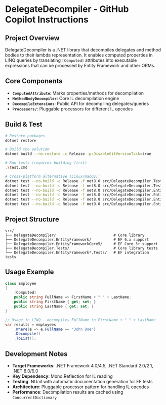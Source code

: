 # DelegateDecompiler - GitHub Copilot Instructions

## Project Overview

DelegateDecompiler is a .NET library that decompiles delegates and method bodies to their lambda representation. It enables computed properties in LINQ queries by translating `[Computed]` attributes into executable expressions that can be processed by Entity Framework and other ORMs.

## Core Components

- **`ComputedAttribute`**: Marks properties/methods for decompilation
- **`MethodBodyDecompiler`**: Core IL decompilation engine  
- **`DecompileExtensions`**: Public API for decompiling delegates/queries
- **`Processors/`**: Pluggable processors for different IL opcodes

## Build & Test

```bash
# Restore packages
dotnet restore

# Build the solution
dotnet build --no-restore -c Release -p:DisableGitVersionTask=true

# Run tests (requires building first)
.\test.cmd

# Cross-platform alternative (Linux/macOS):
dotnet test --no-build -c Release -f net8.0 src/DelegateDecompiler.Tests
dotnet test --no-build -c Release -f net8.0 src/DelegateDecompiler.Tests.VB
dotnet test --no-build -c Release -f net8.0 src/DelegateDecompiler.EntityFramework.Tests
dotnet test --no-build -c Release -f net8.0 src/DelegateDecompiler.EntityFrameworkCore6.Tests
dotnet test --no-build -c Release -f net8.0 src/DelegateDecompiler.EntityFrameworkCore8.Tests
dotnet test --no-build -c Release -f net9.0 src/DelegateDecompiler.EntityFrameworkCore9.Tests
```

## Project Structure

```
src/
├── DelegateDecompiler/                          # Core library
├── DelegateDecompiler.EntityFramework/          # EF 6.x support
├── DelegateDecompiler.EntityFrameworkCore5/     # EF Core 5+ support 
├── DelegateDecompiler.Tests/                    # Core library tests
└── DelegateDecompiler.EntityFramework*.Tests/   # EF integration tests
```

## Usage Example

```csharp
class Employee
{
    [Computed]
    public string FullName => FirstName + " " + LastName;
    public string FirstName { get; set; }
    public string LastName { get; set; }
}

// Usage in LINQ - decompiles FullName to FirstName + " " + LastName
var results = employees
    .Where(e => e.FullName == "John Doe")
    .Decompile()
    .ToList();
```

## Development Notes

- **Target Frameworks**: .NET Framework 4.0/4.5, .NET Standard 2.0/2.1, .NET 8.0/9.0
- **Key Dependency**: Mono.Reflection for IL reading
- **Testing**: NUnit with automatic documentation generation for EF tests
- **Architecture**: Pluggable processor pattern for handling IL opcodes
- **Performance**: Decompilation results are cached using `ConcurrentDictionary`